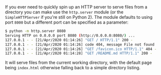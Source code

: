 If you ever need to quickly spin up an HTTP server to serve files from a directory you can make use the `http.server` module (or the `SimpleHTTPServer` if you're still on Python 2).  The module defaults to using port `8000` but a different port can be specified as a parameter:

```bash
$ python -m http.server 8080
Serving HTTP on 0.0.0.0 port 8080 (http://0.0.0.0:8080/) ...
127.0.0.1 - - [21/Apr/2020 01:14:26] "GET / HTTP/1.1" 200 -
127.0.0.1 - - [21/Apr/2020 01:14:26] code 404, message File not found
127.0.0.1 - - [21/Apr/2020 01:14:26] "GET /favicon.ico HTTP/1.1" 404 -
127.0.0.1 - - [21/Apr/2020 01:14:28] "GET /README.md HTTP/1.1" 200 -
```

It will serve files from the current working directory, with the default page being `index.html` otherwise falling back to a simple directory listing.